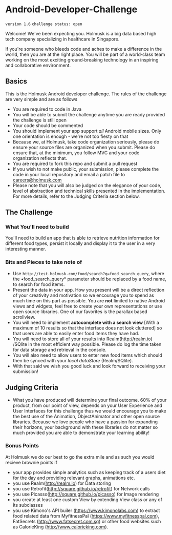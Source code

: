 # Android-Developer-Challenge

`version 1.6`
`challenge status: open`

Welcome! We've been expecting you. Holmusk is a big data based high tech company specializing in healthcare in Singapore. 

If you're someone who bleeds code and aches to make a difference in the world, then you are at the right place. You will be part of a world‑class team working on the most exciting ground‑breaking technology in an inspiring and collaborative environment.

## Basics

This is the Holmusk Android developer challenge. The rules of the challenge are very simple and are as follows

* You are required to code in Java
* You will be able to submit the challenge anytime you are ready provided the challenge is still open
* Your code should be commented
* You should implement your app support *all* Android mobile sizes. Only one orientation is enough - we're not too fiesty on that
* Because we, at Holmusk, take code organization seriously, please do ensure your source files are organized when you submit. Please do ensure that, at the minimum, you follow MVC and your code organization reflects that.
* You are required to fork this repo and submit a pull request
* If you wish to not make public, your submission, please complete the code in your local repository and email a patch file to careers@holmusk.com
* Please note that you will also be judged on the elegance of your code, level of abstraction and technical skills presented in the implementation. For more details, refer to the Judging Criteria section below.

## The Challenge 

### What You'll need to build
You'll need to build an app that is able to retrieve nutrition information for different food types, persist it locally and display it to the user in a very interesting manner. 


### Bits and Pieces to take note of
* Use `http://test.holmusk.com/food/search?q=food_search_query`, where the •food_search_query* parameter should be replaced by a food name, to search for food items.
* Present the data in your app. How you present will be a direct reflection of your creativity and motivation so we encourage you to spend as much time on this part as possible. You are **not** limited to native Android views and widgets, feel free to create your own representations or use open source libraries. One of our favorites is the parallax based scrollview.
* You will need to implement **autocomplete with a search view** [With a maximum of 10 results so that the interface does not look cluttered] so that users are able to easily enter food items they have had. 
* You will need to store all of your results into Realm(http://realm.io) /SQlite in the most efficient way possible. Please do log the time taken for data storage and retrieval in the console. 
* You will also need to allow users to enter new food items which should then be synced with your *local dataStore* (Realm/SQlite).
* With that said we wish you good luck and look forward to receiving your submission!

## Judging Criteria 
* What you have produced will determine your final outcome. 60% of your product, from our point of view, depends on your User Experience and User Interfaces for this challenge thus we would encourage you to make the best use of the Animation, ObjectAnimator and other open source libraries. Because we love people who have a passion for expanding their horizons, your background with these libraries do not matter so much provided you are able to demonstrate your learning ability! 

### Bonus Points

At Holmusk we do our best to go the extra mile and as such you would recieve brownie points if 
* your app provides simple analytics such as keeping track of a users diet for the day and providing relevant graphs, animations etc.
* you use Realm(http://realm.io) for Data storing
* you use Retrofit(http://square.github.io/retrofit) for Network calls
* you use Picasso(http://square.github.io/picasso) for Image rendering
* you create at least one custom View by extending View class or any of its subclasses
* you use  Kimono's API builer (https://www.kimonolabs.com) to extract food related data from MyfitnessPal (https://www.myfitnesspal.com), FatSecrets (http://www.fatsecret.com.sg) or other food websites such as CalorieKing (http://www.calorieking.com).
